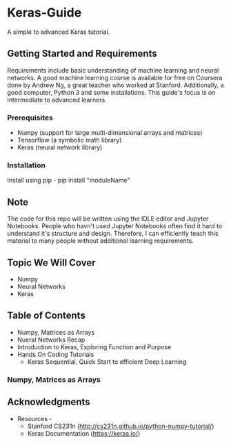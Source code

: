 # Keras-Guide
A simple to advanced Keras tutorial. 
## Getting Started and Requirements  
Requirements include basic understanding of machine learning and neural networks. A good machine learning course is available for free on Coursera done by Andrew Ng, a great teacher who worked at Stanford. Additionally, a good computer, Python 3 and some installations. This guide's focus is on intermediate to advanced learners. 
### Prerequisites
* Numpy (support for large multi-dimensional arrays and matrices)
* Tensorflow (a symbolic math library)
* Keras (neural network library)

### Installation 
Install using pip - 
    pip install "moduleName"
## Note
The code for this repo will be written using the IDLE editor and Jupyter Notebooks. People who havn't used Jupyter Notebooks often find it hard to understand it's structure and design. Therefore, I can efficiently teach this material to many people without additional learning requirements. 
## Topic We Will Cover
* Numpy
* Neural Networks
* Keras
## Table of Contents 
* Numpy, Matrices as Arrays 
* Nueral Networks Recap
* Introduction to Keras, Exploring Function and Purpose
* Hands On Coding Tutorials
    * Keras Sequential, Quick Start to efficient Deep Learning
 
    
### Numpy, Matrices as Arrays 


## Acknowledgments
* Resources - 
    * Stanford CS231n (http://cs231n.github.io/python-numpy-tutorial/)
    * Keras Documentation (https://keras.io/)
    
